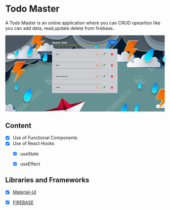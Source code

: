
# Todo Master 
A Todo Master is an online application where you can CRUD opeartion like you can add data, read,update delete from firebase.. 

<p align="center">
  <img src="./todoimage.PNG"/>
</p>


## Content
- [X] Use of Functional Components
- [X] Use of React Hooks
    - [X] useState
    - [X] useEffect


## Libraries and Frameworks
- [X] [Material-UI](https://www.mui.com/.com/)
- [X] [FIREBASE](https://www.firebase.google.com/)

